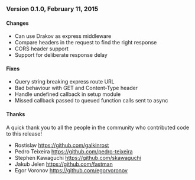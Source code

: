 ### Version 0.1.0, February 11, 2015

#### Changes

* Can use Drakov as express middleware
* Compare headers in the request to find the right response
* CORS header support
* Support for deliberate response delay


#### Fixes

* Query string breaking express route URL
* Bad behaviour with GET and Content-Type header
* Handle undefined callback in setup module
* Missed callback passed to queued function calls sent to async


#### Thanks

A quick thank you to all the people in the community who contributed code to this release!

* Rostislav https://github.com/galkinrost
* Pedro Teixeira https://github.com/pedro-teixeira
* Stephen Kawaguchi https://github.com/skawaguchi
* Jakub Jelen https://github.com/fastman
* Egor Voronov https://github.com/egorvoronov
